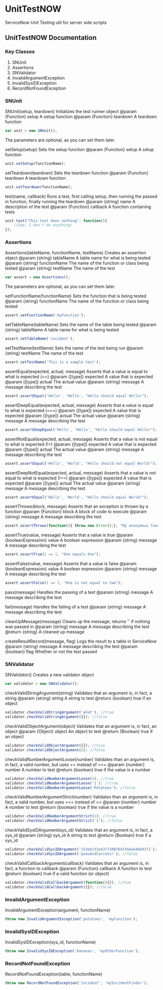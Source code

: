 # UnitTestNOW
ServiceNow Unit Testing util for server side scripts

## UnitTestNOW Documentation

### Key Classes

1. SNUnit
2. Assertions
3. SNValidator
4. InvalidArgumentException
5. InvalidSysIDException
6. RecordNotFoundException

### SNUnit

SNUnit(setup, teardown)
Initializes the test runner object
@param  {Function} setup    A setup function
@param  {Function} teardown A teardown function

```javascript
var unit = new SNUnit();
```
The parameters are optional, as you can set them later.

setSetup(setup)
Sets the setup function
@param  {Function} setup    A setup function

```javascript
unit.setSetup(functionName);
```

setTeardown(teardown)
Sets the teardown function
@param  {Function} teardown A teardown function

```javascript
unit.setTeardown(functionName);
```

test(name, callback)
Runs a test, first calling setup, then running the passed in function, finally running the teardown
@param  {string}   name     A description of the test
@param  {Function} callback A function containing tests

```javascript
unit.test("This test does nothing", function(){
	//See, I don't do anything!
});
```

### Assertions

Assertions(tableName, functionName, testName)
Creates an assertion object
@param  {string} tableName    A table name for what is being tested
@param  {string} functionName The name of the function or class being tested
@param  {string} testName The name of the test

```javascript
var assert = new Assertions();
```

The parameters are optional, as you can set them later.

setFunctionName(functionName)
Sets the function that is being tested
@param  {string} functionName The name of the function or class being tested

```javascript
assert.setFunctionName('myFunction');
```

setTableName(tableName)
Sets the name of the table being tested
@param  {string} tableName    A table name for what is being tested

```javascript
assert.setTableName('incident');
```

setTestName(testName)
Sets the name of the test being run
@param  {string} testName The name of the test

```javascript
assert.setTestName('This is a sample test');
```

assertEqual(expected, actual, message)
Asserts that a value is equal to what is expected (==)
@param  {[type]} expected A value that is expected
@param  {[type]} actual   The actual value
@param  {string} message  A message describing the test

```javascript
assert.assertEqual('Hello', 'Hello', "Hello should equal Hello!");
```

assertDeepEqual(expected, actual, message)
Asserts that a value is equal to what is expected (===)
@param  {[type]} expected A value that is expected
@param  {[type]} actual   The actual value
@param  {string} message  A message describing the test

```javascript
assert.assertDeepEqual('Hello', 'Hello', "Hello should equal Hello!");
```

assertNotEqual(expected, actual, message)
Asserts that a value is not equal to what is expected (!=)
@param  {[type]} expected A value that is expected
@param  {[type]} actual   The actual value
@param  {string} message  A message describing the test

```javascript
assert.assertEqual('Hello', 'World', "Hello should not equal World!");
```

assertDeepNotEqual(expected, actual, message)
Asserts that a value is not equal to what is expected (!==)
@param  {[type]} expected A value that is expected
@param  {[type]} actual   The actual value
@param  {string} message  A message describing the test

```javascript
assert.assertEqual('Hello', 'World', "Hello should equal World!");
```

assertThrows(block, message)
Asserts that an exception is thrown by a function
@param  {Function} block   A block of code to execute
@param  {string} message A message describing the test

```javascript
assert.assertThrows(function(){ throw new Error();}, "My anonymous function throws an error!");
```

assertTrue(value, message)
Asserts that a value is true
@param {booleanExpression} value A boolean expression
@param {string} message A message describing the test

```javascript
assert.assertTrue(1 == 1, "One equals One");
```

assertFalse(value, message)
Asserts that a value is false
@param {booleanExpression} value A boolean expression
@param {string} message A message describing the test

```javascript
assert.assertFalse(1 == 2, "One is not equal to two");
```

pass(message)
Handles the passing of a test
@param  {string} message A message describing the test

fail(message)
Handles the failing of a test
@param  {string} message A message describing the test

cleanUpMessage(message)
Cleans up the message; returns '' if nothing was passed in
@param  {string} message A message describing the test
@return {string}         A cleaned up message

createResultRecord(message, flag)
Logs the result to a table in ServiceNow
@param  {string} message A message describing the test
@param  {boolean} flag    Whether or not the test passed

### SNValidator

SNValidator()
Creates a new validator object

```javascript
var validator = new SNValidator();
```

checkValidStringArgument(string)
Validates that an argument is, in fact, a string
@param  {string} string A string to test
@return {boolean}        true if an object

```javascript
validator.checkValidStringArgument('what'); //true
validator.checkValidStringArgument({}); //false
```

checkValidObjectArgument(object)
Validates that an argument is, in fact, an object
@param  {Object} object An object to test
@return {Boolean}        true if an object

```javascript
validator.checkValidObjectArgument({}); //true
validator.checkValidObjectArgument(2); //false
```

checkValidNumberArgumentLoose(number)
Validates than an argument is, in fact, a valid number, but uses == instead of ===
@param  {number} number A number to test
@return {boolean}        true if the value is a number

```javascript
validator.checkValidNumberArgumentLoose(1); //true
validator.checkValidNumberArgumentLoose('1'); //true
validator.checkValidNumberArgumentLoose('Potatoes'); //false
```


checkValidNumberArgumentStrict(number)
Validates than an argument is, in fact, a valid number, but uses === instead of ==
@param  {number} number A number to test
@return {boolean}        true if the value is a number

```javascript
validator.checkValidNumberArgumentStrict(1); //true
validator.checkValidNumberArgumentStrict('1'); //false
```

checkValidSysIDArgument(sys_id)
Validates that an argument is, in fact, a sys_id
@param  {string} sys_id A string to test
@return {Boolean}        true if a sys_id

```javascript
validator.checkValidSysIDArgument('153ebc53a4377100764f456eb40d41f1'); //true
validator.checkValidSysIDArgument('peasAndCarrots!'); //false
```

checkValidCallbackArgument(callback)
Validates that an argument is, in fact, a function to callback
@param  {Function} callback     A function to test
@return {boolean}                true if a valid function (or object)

```javascript
validator.checkValidCallbackArgument(function(){}); //true
validator.checkValidCallbackArgument({}); //false
```

### InvalidArgumentException

InvalidArgumentException(argument, functionName)

```javascript
throw new InvalidArgumentException('potatoes', 'myFunction');
```

### InvalidSysIDException

InvalidSysIDException(sys_id, functionName)

```javascript
throw new InvalidSysIDException('bananas', 'myOtherFunction');
```

### RecordNotFoundException

RecordNotFoundException(table, functionName)

```javascript
throw new RecordNotFoundException('incident', 'myIncidentFinder');
```
